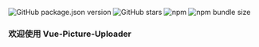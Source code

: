 ![GitHub package.json version](https://img.shields.io/github/package-json/v/storm4542/vue-picture-uploader.svg)
![GitHub stars](https://img.shields.io/github/stars/storm4542/vue-picture-uploader.svg)
![npm](https://img.shields.io/npm/dm/vue-picture-uploader.svg)
![npm bundle size](https://img.shields.io/bundlephobia/minzip/vue-picture-uploader.svg)
### 欢迎使用 Vue-Picture-Uploader
